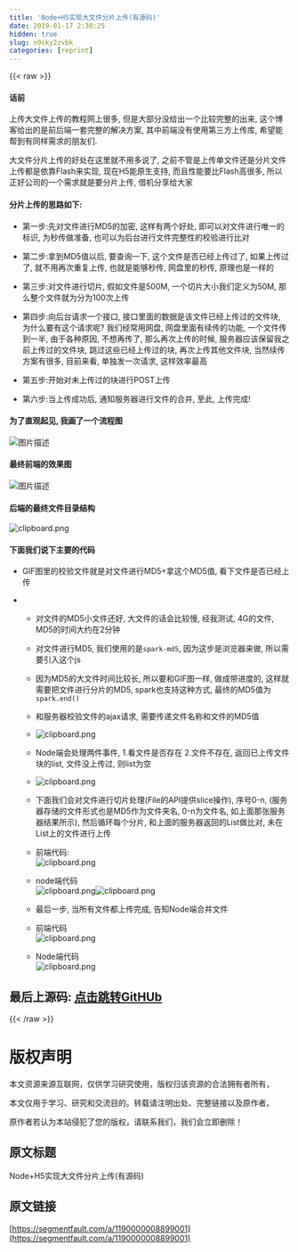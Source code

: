 ```yaml
---
title: 'Node+H5实现大文件分片上传(有源码)' 
date: 2019-01-17 2:30:25
hidden: true
slug: n9sky2zvbk
categories: [reprint]
---
```


{{< raw >}}

                    
<h4>话前</h4>
<p>上传大文件上传的教程网上很多, 但是大部分没给出一个比较完整的出来, 这个博客给出的是前后端一套完整的解决方案, 其中前端没有使用第三方上传库, 希望能帮到有同样需求的朋友们.</p>
<p>大文件分片上传的好处在这里就不用多说了, 之前不管是上传单文件还是分片文件上传都是依靠Flash来实现, 现在H5能原生支持, 而且性能要比Flash高很多, 所以正好公司的一个需求就是要分片上传, 借机分享给大家</p>
<h4>分片上传的思路如下:</h4>
<ul>
<li><p>第一步:先对文件进行MD5的加密, 这样有两个好处, 即可以对文件进行唯一的标识, 为秒传做准备, 也可以为后台进行文件完整性的校验进行比对</p></li>
<li><p>第二步:拿到MD5值以后, 要查询一下, 这个文件是否已经上传过了, 如果上传过了, 就不用再次重复上传, 也就是能够秒传, 网盘里的秒传, 原理也是一样的</p></li>
<li><p>第三步:对文件进行切片, 假如文件是500M, 一个切片大小我们定义为50M, 那么整个文件就为分为100次上传</p></li>
<li><p>第四步:向后台请求一个接口, 接口里面的数据是该文件已经上传过的文件块, 为什么要有这个请求呢? 我们经常用网盘, 网盘里面有续传的功能, 一个文件传到一半, 由于各种原因, 不想再传了, 那么再次上传的时候, 服务器应该保留我之前上传过的文件块, 跳过这些已经上传过的块, 再次上传其他文件块, 当然续传方案有很多, 目前来看, 单独发一次请求, 这样效率最高</p></li>
<li><p>第五步:开始对未上传过的块进行POST上传</p></li>
<li><p>第六步:当上传成功后, 通知服务器进行文件的合并, 至此, 上传完成!</p></li>
</ul>
<h4>为了直观起见, 我画了一个流程图</h4>
<p><span class="img-wrap"><img data-src="/img/bVLu9f?w=756&amp;h=763" src="https://static.alili.tech/img/bVLu9f?w=756&amp;h=763" alt="图片描述" title="图片描述" style="cursor: pointer; display: inline;"></span></p>
<h4>最终前端的效果图</h4>
<p><span class="img-wrap"><img data-src="/img/bVLvbI?w=574&amp;h=261" src="https://static.alili.tech/img/bVLvbI?w=574&amp;h=261" alt="图片描述" title="图片描述" style="cursor: pointer; display: inline;"></span></p>
<h4>后端的最终文件目录结构</h4>
<p><span class="img-wrap"><img data-src="/img/bVLvcm?w=588&amp;h=332" src="https://static.alili.tech/img/bVLvcm?w=588&amp;h=332" alt="clipboard.png" title="clipboard.png" style="cursor: pointer; display: inline;"></span></p>
<h4>下面我们说下主要的代码</h4>
<ul>
<li><p>GIF图里的校验文件就是对文件进行MD5+拿这个MD5值, 看下文件是否已经上传</p></li>
<li><ul>
<li><p>对文件的MD5小文件还好, 大文件的话会比较慢, 经我测试, 4G的文件, MD5的时间大约在2分钟</p></li>
<li><p>对文件进行MD5, 我们使用的是<code>spark-md5</code>, 因为这步是浏览器来做, 所以需要引入这个js</p></li>
<li><p>因为MD5的大文件时间比较长, 所以要和GIF图一样, 做成带进度的, 这样就需要把文件进行分片的MD5, spark也支持这种方式, 最终的MD5值为<code>spark.end()</code></p></li>
<li><p>和服务器校验文件的ajax请求, 需要传递文件名称和文件的MD5值</p></li>
<li><p><span class="img-wrap"><img data-src="/img/bVLvgC?w=1580&amp;h=362" src="https://static.alili.tech/img/bVLvgC?w=1580&amp;h=362" alt="clipboard.png" title="clipboard.png" style="cursor: pointer; display: inline;"></span></p></li>
</ul></li>
<ul>
<li><p>Node端会处理两件事件, 1.看文件是否存在 2.文件不存在, 返回已上传文件块的list, 文件没上传过, 则list为空</p></li>
<li><p><span class="img-wrap"><img data-src="/img/bVLvhs?w=1536&amp;h=414" src="https://static.alili.tech/img/bVLvhs?w=1536&amp;h=414" alt="clipboard.png" title="clipboard.png" style="cursor: pointer; display: inline;"></span></p></li>
<li><p>下面我们会对文件进行切片处理(File的API提供slice操作), 序号0-n, (服务器存储的文件形式也是MD5作为文件夹名, 0-n为文件名, 如上面那张服务器结果所示), 然后循环每个分片, 和上面的服务器返回的List做比对, 未在List上的文件进行上传</p></li>
<li><p>前端代码:<br><span class="img-wrap"><img data-src="/img/bVLviG?w=1150&amp;h=728" src="https://static.alili.tech/img/bVLviG?w=1150&amp;h=728" alt="clipboard.png" title="clipboard.png" style="cursor: pointer; display: inline;"></span></p></li>
<li><p>node端代码<br><span class="img-wrap"><img data-src="/img/bVLviU?w=1124&amp;h=974" src="https://static.alili.tech/img/bVLviU?w=1124&amp;h=974" alt="clipboard.png" title="clipboard.png" style="cursor: pointer; display: inline;"></span><span class="img-wrap"><img data-src="/img/bVLvi1?w=946&amp;h=642" src="https://static.alili.tech/img/bVLvi1?w=946&amp;h=642" alt="clipboard.png" title="clipboard.png" style="cursor: pointer; display: inline;"></span></p></li>
<li><p>最后一步, 当所有文件都上传完成, 告知Node端合并文件</p></li>
<li><p>前端代码<br><span class="img-wrap"><img data-src="/img/bVLvjd?w=1652&amp;h=288" src="https://static.alili.tech/img/bVLvjd?w=1652&amp;h=288" alt="clipboard.png" title="clipboard.png" style="cursor: pointer; display: inline;"></span></p></li>
<li><p>Node端代码<br><span class="img-wrap"><img data-src="/img/bVLvjj?w=1086&amp;h=454" src="https://static.alili.tech/img/bVLvjj?w=1086&amp;h=454" alt="clipboard.png" title="clipboard.png" style="cursor: pointer; display: inline;"></span></p></li>
</ul>
</ul>
<h2 id="articleHeader0">最后上源码: <a href="https://github.com/sunhaikuo/uploadDemo" rel="nofollow noreferrer" target="_blank">点击跳转GitHUb</a>
</h2>

                
{{< /raw >}}

# 版权声明
本文资源来源互联网，仅供学习研究使用，版权归该资源的合法拥有者所有，

本文仅用于学习、研究和交流目的。转载请注明出处、完整链接以及原作者。

原作者若认为本站侵犯了您的版权，请联系我们，我们会立即删除！

## 原文标题
Node+H5实现大文件分片上传(有源码)

## 原文链接
[https://segmentfault.com/a/1190000008899001](https://segmentfault.com/a/1190000008899001)

